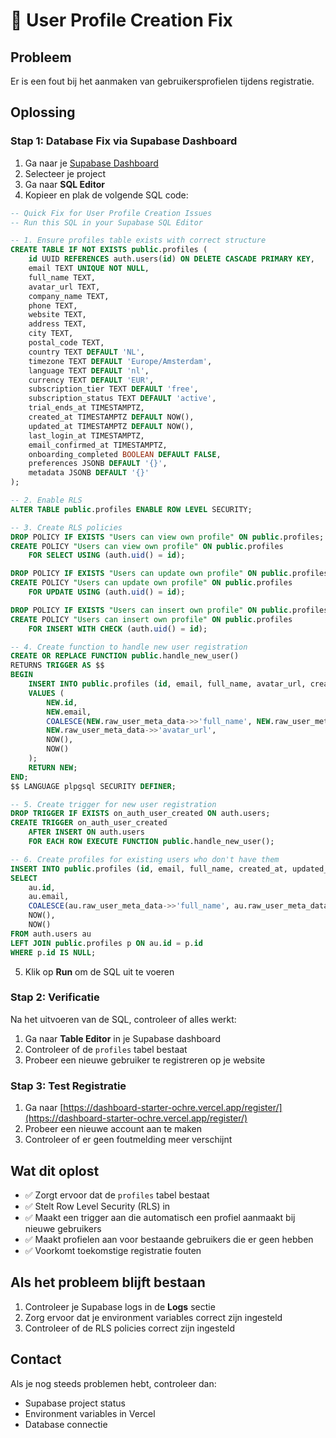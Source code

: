 # 🔧 User Profile Creation Fix

## Probleem
Er is een fout bij het aanmaken van gebruikersprofielen tijdens registratie.

## Oplossing

### Stap 1: Database Fix via Supabase Dashboard

1. Ga naar je [Supabase Dashboard](https://supabase.com/dashboard)
2. Selecteer je project
3. Ga naar **SQL Editor**
4. Kopieer en plak de volgende SQL code:

```sql
-- Quick Fix for User Profile Creation Issues
-- Run this SQL in your Supabase SQL Editor

-- 1. Ensure profiles table exists with correct structure
CREATE TABLE IF NOT EXISTS public.profiles (
    id UUID REFERENCES auth.users(id) ON DELETE CASCADE PRIMARY KEY,
    email TEXT UNIQUE NOT NULL,
    full_name TEXT,
    avatar_url TEXT,
    company_name TEXT,
    phone TEXT,
    website TEXT,
    address TEXT,
    city TEXT,
    postal_code TEXT,
    country TEXT DEFAULT 'NL',
    timezone TEXT DEFAULT 'Europe/Amsterdam',
    language TEXT DEFAULT 'nl',
    currency TEXT DEFAULT 'EUR',
    subscription_tier TEXT DEFAULT 'free',
    subscription_status TEXT DEFAULT 'active',
    trial_ends_at TIMESTAMPTZ,
    created_at TIMESTAMPTZ DEFAULT NOW(),
    updated_at TIMESTAMPTZ DEFAULT NOW(),
    last_login_at TIMESTAMPTZ,
    email_confirmed_at TIMESTAMPTZ,
    onboarding_completed BOOLEAN DEFAULT FALSE,
    preferences JSONB DEFAULT '{}',
    metadata JSONB DEFAULT '{}'
);

-- 2. Enable RLS
ALTER TABLE public.profiles ENABLE ROW LEVEL SECURITY;

-- 3. Create RLS policies
DROP POLICY IF EXISTS "Users can view own profile" ON public.profiles;
CREATE POLICY "Users can view own profile" ON public.profiles
    FOR SELECT USING (auth.uid() = id);

DROP POLICY IF EXISTS "Users can update own profile" ON public.profiles;
CREATE POLICY "Users can update own profile" ON public.profiles
    FOR UPDATE USING (auth.uid() = id);

DROP POLICY IF EXISTS "Users can insert own profile" ON public.profiles;
CREATE POLICY "Users can insert own profile" ON public.profiles
    FOR INSERT WITH CHECK (auth.uid() = id);

-- 4. Create function to handle new user registration
CREATE OR REPLACE FUNCTION public.handle_new_user()
RETURNS TRIGGER AS $$
BEGIN
    INSERT INTO public.profiles (id, email, full_name, avatar_url, created_at, updated_at)
    VALUES (
        NEW.id,
        NEW.email,
        COALESCE(NEW.raw_user_meta_data->>'full_name', NEW.raw_user_meta_data->>'name'),
        NEW.raw_user_meta_data->>'avatar_url',
        NOW(),
        NOW()
    );
    RETURN NEW;
END;
$$ LANGUAGE plpgsql SECURITY DEFINER;

-- 5. Create trigger for new user registration
DROP TRIGGER IF EXISTS on_auth_user_created ON auth.users;
CREATE TRIGGER on_auth_user_created
    AFTER INSERT ON auth.users
    FOR EACH ROW EXECUTE FUNCTION public.handle_new_user();

-- 6. Create profiles for existing users who don't have them
INSERT INTO public.profiles (id, email, full_name, created_at, updated_at)
SELECT 
    au.id,
    au.email,
    COALESCE(au.raw_user_meta_data->>'full_name', au.raw_user_meta_data->>'name', 'User'),
    NOW(),
    NOW()
FROM auth.users au
LEFT JOIN public.profiles p ON au.id = p.id
WHERE p.id IS NULL;
```

5. Klik op **Run** om de SQL uit te voeren

### Stap 2: Verificatie

Na het uitvoeren van de SQL, controleer of alles werkt:

1. Ga naar **Table Editor** in je Supabase dashboard
2. Controleer of de `profiles` tabel bestaat
3. Probeer een nieuwe gebruiker te registreren op je website

### Stap 3: Test Registratie

1. Ga naar [https://dashboard-starter-ochre.vercel.app/register/](https://dashboard-starter-ochre.vercel.app/register/)
2. Probeer een nieuwe account aan te maken
3. Controleer of er geen foutmelding meer verschijnt

## Wat dit oplost

- ✅ Zorgt ervoor dat de `profiles` tabel bestaat
- ✅ Stelt Row Level Security (RLS) in
- ✅ Maakt een trigger aan die automatisch een profiel aanmaakt bij nieuwe gebruikers
- ✅ Maakt profielen aan voor bestaande gebruikers die er geen hebben
- ✅ Voorkomt toekomstige registratie fouten

## Als het probleem blijft bestaan

1. Controleer je Supabase logs in de **Logs** sectie
2. Zorg ervoor dat je environment variables correct zijn ingesteld
3. Controleer of de RLS policies correct zijn ingesteld

## Contact

Als je nog steeds problemen hebt, controleer dan:
- Supabase project status
- Environment variables in Vercel
- Database connectie

